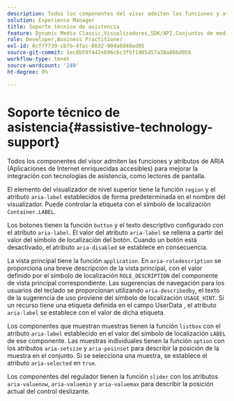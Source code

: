 ```yaml
---
description: Todos los componentes del visor admiten las funciones y atributos de ARIA (Aplicaciones de Internet enriquecidas accesibles) para mejorar la integración con tecnologías de asistencia, como lectores de pantalla.
solution: Experience Manager
title: Soporte técnico de asistencia
feature: Dynamic Media Classic,Visualizadores,SDK/API,Conjuntos de medios mixtos,Accesibilidad
role: Developer,Business Practitioner
exl-id: 6cf7f739-cbfb-4fac-8632-904a0d40ad05
source-git-commit: 1ec8b59f442eb96c6c3f5f1405d57a38a86bd056
workflow-type: tm+mt
source-wordcount: '249'
ht-degree: 0%

---
```


# Soporte técnico de asistencia{#assistive-technology-support}

Todos los componentes del visor admiten las funciones y atributos de ARIA (Aplicaciones de Internet enriquecidas accesibles) para mejorar la integración con tecnologías de asistencia, como lectores de pantalla.

El elemento del visualizador de nivel superior tiene la función `region` y el atributo `aria-label` establecidos de forma predeterminada en el nombre del visualizador. Puede controlar la etiqueta con el símbolo de localización `Container.LABEL`.

Los botones tienen la función `button` y el texto descriptivo configurado con el atributo `aria-label`. El valor del atributo `aria-label` se rellena a partir del valor del símbolo de localización del botón. Cuando un botón está desactivado, el atributo `aria-disabled` se establece en consecuencia.

La vista principal tiene la función `application`. En `aria-roledescription` se proporciona una breve descripción de la vista principal, con el valor definido por el símbolo de localización `ROLE_DESCRIPTION` del componente de vista principal correspondiente. Las sugerencias de navegación para los usuarios del teclado se proporcionan utilizando `aria-describedby`, el texto de la sugerencia de uso proviene del símbolo de localización `USAGE_HINT`. Si un recurso tiene una etiqueta definida en el campo UserData , el atributo `aria-label` se establece con el valor de dicha etiqueta.

Los componentes que muestran muestras tienen la función `listbox` con el atributo `aria-label` establecido en el valor del símbolo de localización `LABEL` de ese componente. Las muestras individuales tienen la función `option` con los atributos `aria-setsize` y `aria-posinset` para describir la posición de la muestra en el conjunto. Si se selecciona una muestra, se establece el atributo `aria-selected` en `true`.

Los componentes del regulador tienen la función `slider` con los atributos `aria-valuenow`, `aria-valuemin` y `aria-valuemax` para describir la posición actual del control deslizante.
